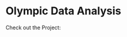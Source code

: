 <h1>Olympic Data Analysis</h1>
<p>Check out the Project: <a href="https://github.com/ku-sh-24/OLYMPIC-DATA-PROJECT>Here!</a><p>
<p>This project utilizes 120 years of Olympic history data, focusing on athletes and their results. The analysis is conducted using Jupyter Notebook and presented via a web application created with Streamlit in PyCharm.</p>

<h2>Libraries Used</h2>
<ul>
  <li>Streamlit</li>
  <li>Pandas</li>
</ul>

<h2>Basic Framework</h2>
<p>The analysis is structured around the following main sections:</p>
<ol>
  <li><strong>Medal Tally</strong></li>
  <li><strong>Overall Analysis</strong></li>
  <li><strong>Country-wise Analysis</strong></li>
  <li><strong>Athlete-wise Analysis</strong></li>
</ol>

<h2>Data Overview</h2>
<ul>
  <li><strong>Time Window:</strong> The data spans from 1896 to 2016, encompassing almost 120 years of Olympic history.</li>
  <li><strong>Datasets:</strong> Two datasets are available:
    <ul>
      <li>Dataset containing information about athletes and their performances.</li>
      <li>Dataset containing the full names of country abbreviations.</li>
    </ul>
  </li>
</ul>

<h2>Data Preprocessing</h2>
<ul>
  <li><strong>Handling Historical Changes:</strong> Some countries did not exist in the past, and some underwent name changes. Special attention was given to researching and addressing these cases.</li>
  <li><strong>One-Hot Encoding:</strong> Medals were encoded using one-hot encoding for analysis purposes.</li>
</ul>

<h2>Usage</h2>
<p>To run the analysis:</p>
<ol>
  <li>Clone this repository.</li>
  <li>Ensure you have the necessary libraries installed (<code>streamlit</code>, <code>pandas</code>, etc.).</li>
  <li>Run the Streamlit app in PyCharm or any other Python environment.</li>
</ol>

<h2>Major Issues and Solutions</h2>
<p>Major issues occurred with ranking the nations since the data was organized athlete-wise. The team sports medals were being counted multiple times, resulting in duplicates in the medal tally. To address this, duplicates with the same team, NOC region, etc., were dropped.</p>
<p>Functions were created in PyCharm to show the analysis and present it using Streamlit methods. Different conditions were implemented based on the choices made in the radio buttons to enhance user interaction. Continuous validation was performed with specific cases to ensure the code accurately reflected the data available on the internet.</p>

<h2>Additional Notes</h2>
<ul>
  <li>The analysis aims to provide insights into Olympic data spanning over a century, covering various aspects such as medal distribution, historical trends, and individual athlete performances.</li>
</ul>
